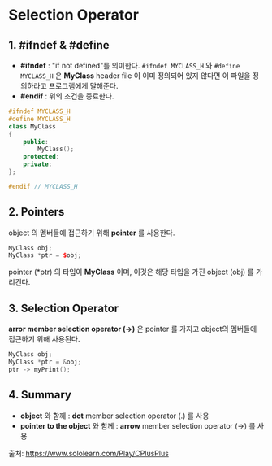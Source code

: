 # Selection Operator

## 1. #ifndef & #define

- __#ifndef__ : "if not defined"를 의미한다. `#ifndef MYCLASS_H` 와 `#define MYCLASS_H` 은 __MyClass__ header file 이 이미 정의되어 있지 않다면 이 파일을 정의하라고 프로그램에게 말해준다.
- __#endif__ : 위의 조건을 종료한다.

```c++
#ifndef MYCLASS_H 
#define MYCLASS_H
class MyClass 
{
    public:
    	MyClass();
    protected:
    private:
};

#endif // MYCLASS_H
```





## 2. Pointers

object 의 멤버들에 접근하기 위해 __pointer__ 를 사용한다.

```c++
MyClass obj;
MyClass *ptr = $obj;
```

pointer (*ptr) 의 타입이 __MyClass__ 이며, 이것은 해당 타입을 가진 object (obj) 를 가리킨다.





## 3. Selection Operator

__arror member selection operator (->)__ 은 pointer 를 가지고 object의 멤버들에 접근하기 위해 사용된다.

```c++
MyClass obj;
MyClass *ptr = &obj;
ptr -> myPrint();
```





## 4. Summary

* __object__ 와 함께 : __dot__ member selection operator (.) 를 사용
* __pointer to the object__ 와 함께 : __arrow__ member selection operator (->) 를 사용 







출처: https://www.sololearn.com/Play/CPlusPlus

